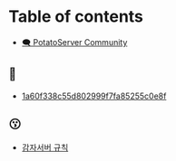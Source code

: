 # Table of contents

* [🗨️ PotatoServer Community](README.md)

## 📌

* [1a60f338c55d802999f7fa85255c0e8f](1a60f338c55d802999f7fa85255c0e8f.md)

## 😗

* [감자서버 규칙](undefined.md)

